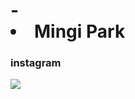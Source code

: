 # - <li> Mingi Park
### instagram
<a href="https://www.instagram.com/mingi__e/" target="_blank">
<img src="https://img.shields.io/badge/instagram-FF0069?style=for-the-badge&logo=instagram&logoColor=white">
</a>